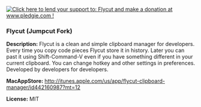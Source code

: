 <a href='http://www.pledgie.com/campaigns/16338'><img alt='Click here to lend your support to: Flycut and make a donation at www.pledgie.com !' src='http://www.pledgie.com/campaigns/16338.png?skin_name=chrome' border='0' /></a>
### Flycut (Jumpcut Fork)
**Description:**
Flycut is a clean and simple clipboard manager for developers. Every time you copy code pieces Flycut store it in history. Later you can past it using Shift-Command-V even if you have something different in your current clipboard. You can change hotkey and other settings in preferences.
Developed by developers for developers.

**MacAppStore:**
http://itunes.apple.com/us/app/flycut-clipboard-manager/id442160987?mt=12

**License:** MIT